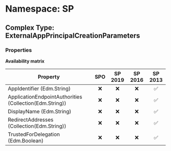 # Namespace: SP

## Complex Type: ExternalAppPrincipalCreationParameters

### Properties

**Availability matrix**

Property | SPO | SP 2019 | SP 2016 | SP 2013
----------|:---:|:-------:|:-------:|:-------:
AppIdentifier (Edm.String) | ❌ | ❌ | ❌ | ✅
ApplicationEndpointAuthorities (Collection(Edm.String)) | ❌ | ❌ | ❌ | ✅
DisplayName (Edm.String) | ❌ | ❌ | ❌ | ✅
RedirectAddresses (Collection(Edm.String)) | ❌ | ❌ | ❌ | ✅
TrustedForDelegation (Edm.Boolean) | ❌ | ❌ | ❌ | ✅